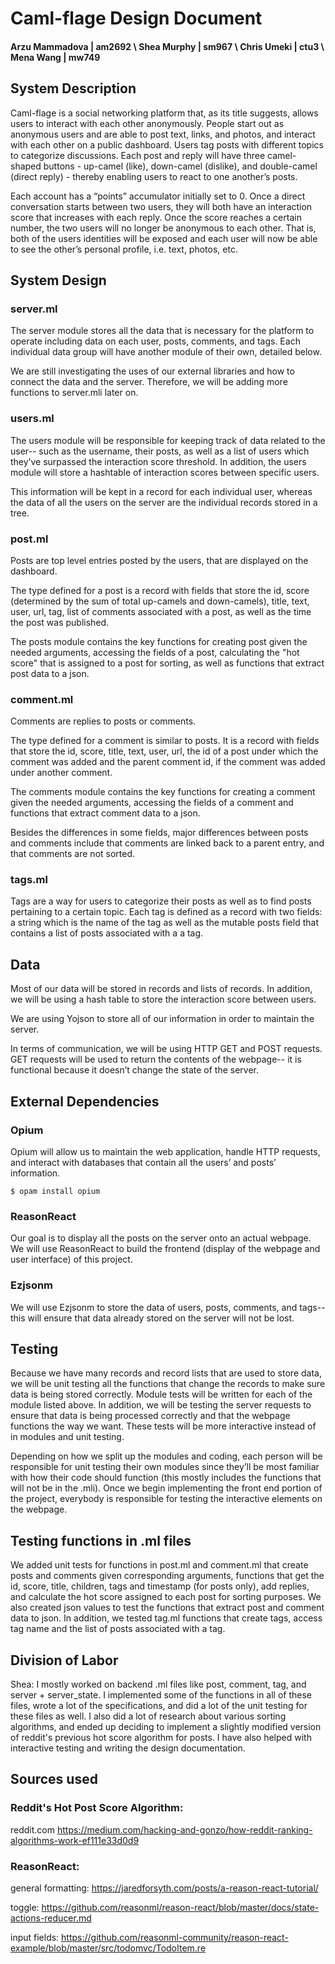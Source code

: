 # Caml-flage Design Document
#### Arzu Mammadova | am2692 \\ Shea Murphy | sm967 \\ Chris Umeki | ctu3 \\ Mena Wang | mw749


## System Description
Caml-flage is a social networking platform that, as its title suggests, allows users to interact with each other anonymously. People start out as anonymous users and are able to post text, links, and photos, and interact with each other on a public dashboard. Users tag posts with different topics to categorize discussions. Each post and reply will have three camel-shaped buttons - up-camel (like), down-camel (dislike), and double-camel (direct reply) - thereby enabling users to react to one another’s posts. 

Each account has a “points” accumulator initially set to 0. Once a direct conversation starts between two users, they will both have an interaction score that increases with each reply. Once the score reaches a certain number, the two users will no longer be anonymous to each other. That is, both of the users identities will be exposed and each user will now be able to see the other’s personal profile, i.e. text, photos, etc. 

## System Design

### server.ml
The server module stores all the data that is necessary for the platform to operate including data on each user, posts, comments, and tags. Each individual data group will have another module of their own, detailed below. 

We are still investigating the uses of our external libraries and how to connect the data and the server. Therefore, we will be adding more functions to server.mli later on. 

### users.ml
The users module will be responsible for keeping track of data related to the user-- such as the username, their posts, as well as a list of users which they’ve surpassed the interaction score threshold. In addition, the users module will store a hashtable of interaction scores between specific users. 

This information will be kept in a record for each individual user, whereas the data of all the users on the server are the individual records stored in a tree. 


### post.ml 
Posts are top level entries posted by the users, that are displayed on the dashboard. 

The type defined for a post is a record with fields that store the id, score (determined by the sum of total up-camels and down-camels), title, text, user, url, tag, list of comments associated with a post, as well as the time the post was published. 

The posts module contains the key functions for creating post given the needed arguments, accessing the fields of a post, calculating the "hot score" that is assigned to a post for sorting, as well as functions that extract post data to a json.

### comment.ml 
Comments are replies to posts or comments. 

The type defined for a comment is similar to posts. It is a record with fields that store the id, score, title, text, user, url, the id of a post under which the comment was added and the parent comment id, if the comment was added under another comment.

The comments module contains the key functions for creating a comment given the needed arguments, accessing the fields of a comment and functions that extract comment data to a json.

Besides the differences in some fields, major differences between posts and comments include that comments are linked back to a parent entry, and that comments are not sorted.

### tags.ml
Tags are a way for users to categorize their posts as well as to find posts pertaining to a certain topic. Each tag is defined as a record with two fields: a string which is the name of the tag as well as the mutable posts field that contains a list of posts associated with a a tag. 

## Data

Most of our data will be stored in records and lists of records. In addition, we will be using a hash table to store the interaction score between users. 

We are using Yojson to store all of our information in order to maintain the server. 

In terms of communication, we will be using HTTP GET and POST requests. GET requests will be used to return the contents of the webpage-- it is functional because it doesn’t change the state of the server.

## External Dependencies

### Opium
Opium will allow us to maintain the web application, handle HTTP requests, and interact with databases that contain all the users’ and posts’ information. 

```
$ opam install opium
```

### ReasonReact
Our goal is to display all the posts on the server onto an actual webpage. We will use ReasonReact to build the frontend (display of the webpage and user interface) of this project.

### Ezjsonm
We will use Ezjsonm to store the data of users, posts, comments, and tags-- this will ensure that data already stored on the server will not be lost. 

## Testing

Because we have many records and record lists that are used to store data, we will be unit testing all the functions that change the records to make sure data is being stored correctly. Module tests will be written for each of the module listed above. In addition, we will be testing the server requests to ensure that data is being processed correctly and that the webpage functions the way we want. These tests will be more interactive instead of in modules and unit testing. 

Depending on how we split up the modules and coding, each person will be responsible for unit testing their own modules since they’ll be most familiar with how their code should function (this mostly includes the functions that will not be in the .mli). Once we begin implementing the front end portion of the project, everybody is responsible for testing the interactive elements on the webpage. 

## Testing functions in .ml files 

We added unit tests for functions in post.ml and comment.ml that create posts and comments given corresponding arguments, functions that get the id, score, title, children, tags and timestamp (for posts only), add replies, and calculate the hot score assigned to each post for sorting purposes. We also created json values to test the functions that extract post and comment data to json. In addition, we tested tag.ml functions that create tags, access tag name and the list of posts associated with a tag. 



## Division of Labor

Shea: I mostly worked on backend .ml files like post, comment, tag, and server + server_state. I implemented some of the functions in all of these files, wrote a lot of the specifications, and did a lot of the unit testing for these files as well. I also did a lot of research about various sorting algorithms, and ended up deciding to implement a slightly modified version of reddit's previous hot score algorithm for posts. I have also helped with interactive testing and writing the design documentation. 


## Sources used

### Reddit's Hot Post Score Algorithm:
reddit.com
https://medium.com/hacking-and-gonzo/how-reddit-ranking-algorithms-work-ef111e33d0d9

### ReasonReact:
general formatting:
https://jaredforsyth.com/posts/a-reason-react-tutorial/

toggle:
https://github.com/reasonml/reason-react/blob/master/docs/state-actions-reducer.md

input fields: 
https://github.com/reasonml-community/reason-react-example/blob/master/src/todomvc/TodoItem.re




